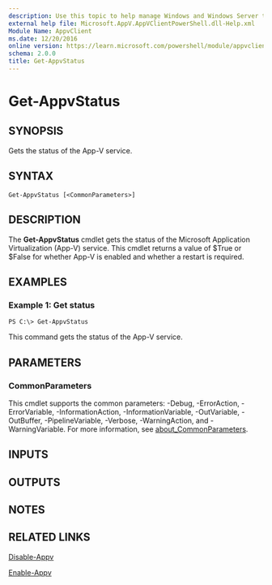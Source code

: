 ```yaml
---
description: Use this topic to help manage Windows and Windows Server technologies with Windows PowerShell.
external help file: Microsoft.AppV.AppVClientPowerShell.dll-Help.xml
Module Name: AppvClient
ms.date: 12/20/2016
online version: https://learn.microsoft.com/powershell/module/appvclient/get-appvstatus?view=windowsserver2019-ps&wt.mc_id=ps-gethelp
schema: 2.0.0
title: Get-AppvStatus
---
```


# Get-AppvStatus

## SYNOPSIS
Gets the status of the App-V service.

## SYNTAX

```
Get-AppvStatus [<CommonParameters>]
```

## DESCRIPTION
The **Get-AppvStatus** cmdlet gets the status of the Microsoft Application Virtualization (App-V) service.
This cmdlet returns a value of $True or $False for whether App-V is enabled and whether a restart is required.

## EXAMPLES

### Example 1: Get status
```
PS C:\> Get-AppvStatus
```

This command gets the status of the App-V service.

## PARAMETERS

### CommonParameters
This cmdlet supports the common parameters: -Debug, -ErrorAction, -ErrorVariable, -InformationAction, -InformationVariable, -OutVariable, -OutBuffer, -PipelineVariable, -Verbose, -WarningAction, and -WarningVariable. For more information, see [about_CommonParameters](https://go.microsoft.com/fwlink/?LinkID=113216).

## INPUTS

## OUTPUTS

## NOTES

## RELATED LINKS

[Disable-Appv](./Disable-Appv.md)

[Enable-Appv](./Enable-Appv.md)

